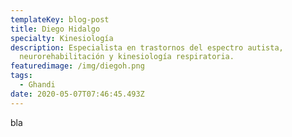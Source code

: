 ```yaml
---
templateKey: blog-post
title: Diego Hidalgo
specialty: Kinesiología
description: Especialista en trastornos del espectro autista,
  neurorehabilitación y kinesiología respiratoria.
featuredimage: /img/diegoh.png
tags:
  - Ghandi
date: 2020-05-07T07:46:45.493Z
---
```

bla